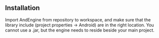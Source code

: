 ## Installation

Import AndEngine from repository to workspace, and make sure that the library
include (project properties -> Android) are in the right location. You cannot
use a .jar, but the engine needs to reside beside your main project.
